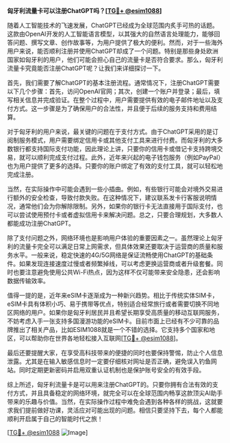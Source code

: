 **匈牙利流量卡可以注册ChatGPT吗？[[TG💪+ @esim1088](https://t.me/s/esim1088)]**

随着人工智能技术的飞速发展，ChatGPT已经成为全球范围内炙手可热的话题。这款由OpenAI开发的人工智能语言模型，以其强大的自然语言处理能力，能够回答问题、撰写文章、创作故事等，为用户提供了极大的便利。然而，对于一些海外用户来说，能否顺利注册并使用ChatGPT却成了一个问题。特别是那些身处欧洲国家如匈牙利的用户，他们可能会担心自己的流量卡是否符合要求。那么，匈牙利流量卡究竟能否注册ChatGPT呢？让我们来详细探讨一下。

首先，我们需要了解ChatGPT的基本注册流程。通常情况下，注册ChatGPT需要以下几个步骤：首先，访问OpenAI官网；其次，创建一个账户并登录；最后，填写相关信息并完成验证。在整个过程中，用户需要提供有效的电子邮件地址以及支付方式。这一步骤是为了确保用户的合法性，并且便于后续的服务支持和费用结算。

对于匈牙利的用户来说，最关键的问题在于支付方式。由于ChatGPT采用的是订阅制服务模式，用户需要绑定信用卡或其他支付工具来进行付费。而匈牙利的大多数银行都支持国际支付功能，因此理论上讲，只要你的信用卡或借记卡支持跨境交易，就可以顺利完成支付过程。此外，近年来兴起的电子钱包服务（例如PayPal）也为用户提供了更多的选择。只要你的账户绑定了有效的支付工具，就可以轻松地完成注册。

当然，在实际操作中可能会遇到一些小插曲。例如，有些银行可能会对境外交易进行额外的安全检查，导致付款失败。在这种情况下，建议联系发卡行客服说明情况，通常他们会为你解除限制。另外，如果你的银行卡无法直接用于国际支付，也可以尝试使用预付卡或者虚拟信用卡来解决问题。总之，只要合理规划，大多数人都能成功注册ChatGPT。

除了支付问题之外，网络环境也是影响用户体验的重要因素之一。虽然理论上匈牙利的流量卡完全可以满足日常上网需求，但具体效果还要取决于运营商的质量和服务水平。一般来说，稳定快速的4G/5G网络是保证流畅使用ChatGPT的基础条件。如果发现连接速度过慢或者频繁掉线，可以考虑更换运营商或者升级套餐。同时也要注意避免使用公共Wi-Fi热点，因为这样不仅可能带来安全隐患，还会影响数据传输效率。

值得一提的是，近年来eSIM卡逐渐成为一种新兴趋势。相比于传统实体SIM卡，eSIM卡具有体积小巧、易于携带等优点，特别适合经常旅行或者需要切换不同地区网络的用户。如果你是匈牙利居民并且希望长期享受高质量的移动互联网服务，不妨考虑入手一张支持多国漫游功能的eSIM卡。目前市面上已经有不少可靠的品牌推出了相关产品，比如ESIM1088就是一个不错的选择。它支持多个国家和地区，可以帮助你在世界各地轻松接入互联网[[TG💪+ @esim1088](https://t.me/s/esim1088)]。

最后还要提醒大家，在享受高科技带来的便捷的同时也要保持警惕，防止个人信息泄露。尤其是在输入敏感信息时一定要仔细核对网址是否正确，避免误入钓鱼网站。同时定期更新密码并启用双重认证机制也是保护账号安全的有效手段。

综上所述，匈牙利流量卡是可以用来注册ChatGPT的。只要你拥有合法有效的支付方式，并且具备稳定的网络环境，就完全可以在全球范围内畅享这款顶尖AI助手带来的乐趣与价值。当然，在实际操作过程中难免会遇到各种各样的挑战，这就要求我们提前做好功课，灵活应对可能出现的问题。相信只要坚持下去，每个人都能顺利开启属于自己的智能时代之旅！

[[TG💪+ @esim1088](https://t.me/s/esim1088) ![Image](https://i.postimg.cc/4NQfJmqS/Snipaste-2025-05-13-00-14-12.png)]